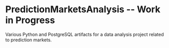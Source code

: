 # PredictionMarketsAnalysis -- Work in Progress
Various Python and PostgreSQL artifacts for a data analysis project related to prediction markets.
